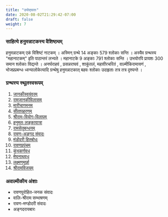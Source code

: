 ```yaml
---
title: "उपोद्घातः"
date: 2020-08-02T21:29:42-07:00
draft: false
weight: 7
---
```


<div class="skt_gadya">

### साहित्ये हनुमन्नाटकस्य वैशिष्ठ्यम् 

हनुमन्नाटकम् एकं विशिष्टं नाटकम् । अस्मिन् ग्रन्थे 14  अङ्काः 579 श्लोकाः सन्ति । अस्यैव ग्रन्थस्य "महानाटकम्" इति पाठान्तरं लभ्यते । महानाटके 9 अङ्काः 791 श्लोकाः सन्ति । उभयोरपि प्रायशः 300 समान श्लोकाः विद्यन्ते । अनर्घराहवं , प्रसन्नराघवं , शाकुंतलं, महावीरचरितं , वाल्मीकिरामायणं , भोजप्रप्रबन्धः ध्वन्यालोकेत्यादि ग्रन्थेषु हनुमन्नाटकात् बहवः  श्लोकाः उदाहृताः तत्र तत्र दृश्यन्ते । 

### ग्रन्थस्य स्थूलस्वरूपम्

1. [जानकीस्वयंवरम्](/hanumannatakam/01_anka/)
1. [रामजानकीविलासम्](/hanumannatakam/02_anka/)
1. [मारीचागमनम्](/hanumannatakam/03_anka/)
1. [सीतापहरणम्](/hanumannatakam/04_anka/)
1. [श्रीराम-वियोग-विलापम्](/hanumannatakam/05_anka/) 
1. [हनुमतः लङ्कायात्रा](/hanumannatakam/06_anka/)
1. [रामसॆतुबन्धनम्](/hanumannatakam/07_anka/)
1. [रावण-अङ्गद संवादः](/hanumannatakam/08_anka/)
1. [मंडॊदरी हितबोधः](/hanumannatakam/09_anka/)  
1. [रावणप्रपंचम्](/hanumannatakam/10_anka/) 
1. [कुंभकर्णवध](/hanumannatakam/11_anka/) 
1. [मेघनाथवध](/hanumannatakam/12_anka/)
1. [लक्ष्मणमूर्छा](/hanumannatakam/13_anka/)
1. [श्रीरामविजयम्](/hanumannatakam/14_anka/)  


### अवाल्मीकीय अंशाः
- रावणपुरोहित-जनक संवादः
- वालि-श्रीराम सम्भाषणम् 
- रावण-मण्डोदरी संवादः 
- अङ्गदरायबारः

</div>